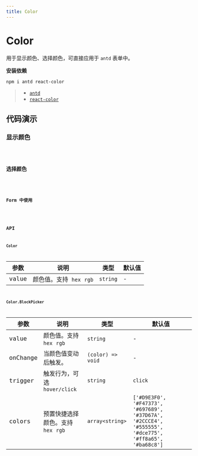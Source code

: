 ```yaml
---
title: Color
---
```


# Color

用于显示颜色、选择颜色，可直接应用于 `antd` 表单中。

**安装依赖**

```
npm i antd react-color
```

> - [`antd`](https://ant.design/components/popover-cn/)
> - [`react-color`](http://casesandberg.github.io/react-color/#api-individual)

## 代码演示

### 显示颜色

<code src="./demo/Demo1.jsx" />

### 选择颜色

<code src="./demo/Demo2.jsx" />

### Form 中使用

<code src="./demo/Demo3.jsx" />

## API

### Color

参数 | 说明 | 类型 | 默认值 |
------------- | ------------- | ------------- | ------------- |
value  | 颜色值。支持 `hex` `rgb` | `string` | - |

### Color.BlockPicker

参数 | 说明 | 类型 | 默认值 |
------------- | ------------- | ------------- | ------------- |
value  | 颜色值。支持 `hex` `rgb` | `string` | - |
onChange  | 当颜色值变动后触发。 | `(color) => void` | - |
trigger  | 触发行为，可选 `hover/click` | `string` | `click` |
colors  | 预置快捷选择颜色。支持 `hex` `rgb` |  `array<string>`  | `['#D9E3F0', '#F47373', '#697689', '#37D67A', '#2CCCE4', '#555555', '#dce775', '#ff8a65', '#ba68c8']` |
